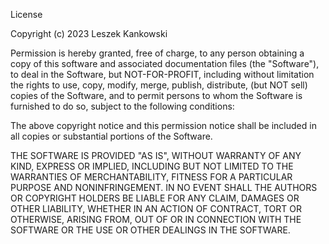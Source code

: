 License

Copyright (c) 2023 Leszek Kankowski

Permission is hereby granted, free of charge, to any person obtaining a copy
of this software and associated documentation files (the "Software"), to deal
in the Software, but NOT-FOR-PROFIT, including without limitation the rights
to use, copy, modify, merge, publish, distribute, (but NOT sell) copies of the
Software, and to permit persons to whom the Software is furnished to do so,
subject to the following conditions:

The above copyright notice and this permission notice shall be included in all
copies or substantial portions of the Software.

THE SOFTWARE IS PROVIDED "AS IS", WITHOUT WARRANTY OF ANY KIND, EXPRESS OR
IMPLIED, INCLUDING BUT NOT LIMITED TO THE WARRANTIES OF MERCHANTABILITY,
FITNESS FOR A PARTICULAR PURPOSE AND NONINFRINGEMENT. IN NO EVENT SHALL THE
AUTHORS OR COPYRIGHT HOLDERS BE LIABLE FOR ANY CLAIM, DAMAGES OR OTHER
LIABILITY, WHETHER IN AN ACTION OF CONTRACT, TORT OR OTHERWISE, ARISING FROM,
OUT OF OR IN CONNECTION WITH THE SOFTWARE OR THE USE OR OTHER DEALINGS IN THE
SOFTWARE.
